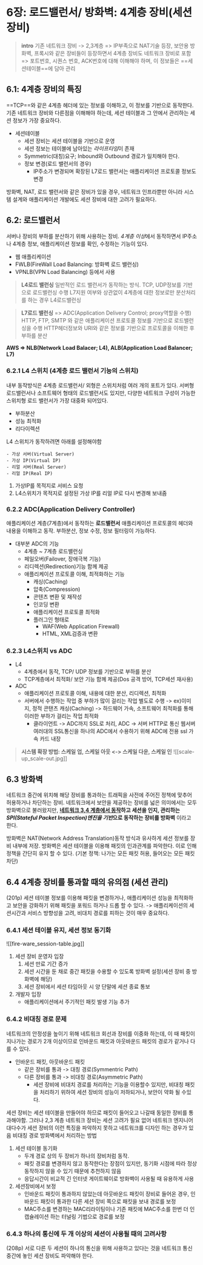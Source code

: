 # 6장: 로드밸런서/ 방화벽: 4계층 장비(세션장비)
>**intro**
기존 네트워크 장비 -> 2,3계층
> => IP부족으로 NAT기술 등장, 보안용 방화벽, 프록시와 같은 장비들이 등장하면서 4계층 장비도 네트워크 장비로 포함
> => 포트번호, 시퀀스 번호, ACK번호에 대해 이해해야 하며, 이 정보들은 ==세션테이블==에 담아 관리

## 6.1: 4계층 장비의 특징
==TCP==와 같은 4계층 헤더에 있는 정보를 이해하고, 이 정보를 기반으로 동작한다.
기존 네트워크 장비와 다른점을 이해해야 하는데, 세션 테이블과 그 안에서 관리하는 세션 정보가 가장 중요하다.

- 세션테이블
	- 세션 장비는 세션 테이블을 기반으로 운영
	- 세션 정보는 테이블에 남아있는 *라이프타임*이 존재
	- Symmetric(대칭)요구; Inbound와 Outbound 경로가 일치해야 한다.
	- 정보 변경(로드 밸런서의 경우)
		- IP주소가 변경되며 확장된 L7로드 밸런서는 애플리케이션 프로토콜 정보도 변경

방화벽, NAT, 로드 밸런서와 같은 장비가 있을 경우, 네트워크 인프라뿐만 아니라 시스템 설계와 애플리케이션 개발에도 세션 장비에 대한 고려가 필요하다.

## 6.2: 로드밸런서
서버나 장비의 부하를 분산하기 위해 사용하는 장비.
*4계층 이상*에서 동작하면서 IP주소나 4계층 정보, 애플리케이션 정보를 확인, 수정하는 기능이 있다.
- 웹 애플리케이션
- FWLB(FireWall Load Balancing: 방화벽 로드 밸런싱)
- VPNLB(VPN Load Balancing)
등에서 사용

> **L4로드 밸런싱**
> 일반적인 로드 밸런서가 동작하는 방식. TCP, UDP정보를 기반으로 로드밸런싱 수행
> L7지원 여부와 상관없이 4계층에 대한 정보로만 분산처리를 하는 경우 L4로드밸런싱

> **L7로드 밸런싱** => ADC(Application Delivery Control; proxy역할을 수행)
> HTTP, FTP, SMTP 와 같은 애플리케이션 프로토콜 정보를 기반으로 로드밸런싱을 수행
> HTTP헤더정보와 URI와 같은 정보를 기반으로 프로토콜을 이해한 후 부하를 분산

**AWS => NLB(Network Load Balacer; L4), ALB(Application Load Balancer; L7)**

### 6.2.1 L4 스위치 (4계층 로드 밸런서 기능의 스위치)
내부 동작방식은 4계층 로드밸런서/ 외형은 스위치처럼 여러 개의 포트가 있다.
서버형 로드밸런서나 소프트웨어 형태의 로드밸런서도 있지만, 다양한 네트워크 구성이 가능한 스위치형 로드 밸런서가 가장 대중화 되어있다.
- 부하분산
- 성능 최적화
- 리다이렉션

L4 스위치가 동작하려면 아래를 설정해야함
```plain text
- 가상 서버(Virtual Server)
- 가상 IP(Virtual IP)
- 리얼 서버(Real Server)
- 리얼 IP(Real IP)
```
1. 가상IP를 목적지로 서비스 요청
2. L4스위치가 목적지로 설정된 가상 IP를 리얼 IP로 다시 변경해 보내줌

### 6.2.2 ADC(Application Delivery Controller)
애플리케이션 계층(7계층)에서 동작하는 **로드밸런서**
애플리케이션 프로토콜의 헤더와 내용을 이해하고 동작. 부하분산, 정보 수정, 정보 필터링이 가능하다.
- 대부분 ADC의 기능
	- 4계층 ~ 7계층 로드밸런싱
	- 페일오버(Failover, 장애극복 기능)
	- 리디렉션(Redirection)기능 함께 제공
	- 애플리케이션 프로토콜 이해, 최적화하는 기능
		- 캐싱(Caching)
		- 압축(Compression)
		- 콘텐츠 변환 및 재작성
		- 인코딩 변환
		- 애플리케이션 프로토콜 최적화
		- 플러그인 형태로
			- WAF(Web Application Firewall)
			- HTML, XML검증과 변환

### 6.2.3 L4스위치 vs ADC
- L4
	- 4계층에서 동작, TCP/ UDP 정보를 기반으로 부하를 분산
	- TCP계층에서 최적화/ 보안 기능 함께 제공(Dos 공격 방어, TCP세션 재사용)
- ADC
	- 애플리케이션 프로토콜 이해, 내용에 대한 분산, 리디렉션, 최적화
	- 서버에서 수행하는 작업 중 부하가 많이 걸리는 작업 별도로 수행
		-> ex)이미지, 정적 콘탠츠 캐싱(Caching)
		-> 하드웨어 가속, 소프트웨어 최적화를 통해 이러한 부하가 걸리는 작업 최적화
		- 클라이언트 -> ADC까지 SSL로 처리, ADC -> 서버 HTTP로 통신
			웹서버 여러대의 SSL통신을 하나의 ADC에서 수용하기 위해 ADC에 전용 ssl 가속 카드 내장

>**시스템 확장 방법: 스케일 업, 스케일 아웃 <-> 스케일 다운, 스케일 인**
>![[scale-up_scale-out.jpg]]


## 6.3 방화벽
네트워크 중간에 위치해 해당 장비를 통과하는 트래픽을 사전에 주어진 정책에 맞추어 허용하거나 차단하는 장비.
네트워크에서 보안을 제공하는 장비를 넓은 의미에서는 모두 방화벽으로 불러왔지만, **<u>네트워크 3,4 계층에서 동작</u>하고 세션을 인지, 관리하는 *SPI(Stateful Packet Inspection)엔진을 기반*으로 동작하는 장비를 방화벽** 이라고 한다.

방화벽은 NAT(Network Address Translation)동작 방식과 유사하게 세션 정보를 장비 내부에 저장. 방화벽은 세션 테이블을 이용해 패킷의 인과관계를 파악한다. 이로 인해 정책을 간단히 유지 할 수 있다. (기본 정책: 나가는 모든 패킷 허용, 들어오는 모든 패킷 차단)

## 6.4 4계층 장비를 통과할 때의 유의점 (세션 관리)
(201p) 세션 테이블 정보를 이용해 패킷을 변경하거나, 애플리케이션 성능을 최적화하고 보안을 강화하기 위해 패킷을 포워드 하거나 드롭 할 수 있다.
-> 애플리케이션의 세션시간과 서비스 방향성을 고려, 비대치 경로를 피하는 것이 매우 중요하다.

### 6.4.1 세션 테이블 유지, 세션 정보 동기화
![[fire-ware_session-table.jpg]]
1. 세션 장비 운영자 입장
	1. 세션 만료 기간 증가
	2. 세션 시간을 둔 채로 중간 패킷을 수용할 수 있도록 방화벽 설정(세션 장비 중 방화벽에 해당)
	3. 세션 장비에서 세션 타임아웃 시 양 단말에 세션 종료 통보
2. 개발자 입장
	- 애플리케이션에서 주기적인 패킷 발생 기능 추가

### 6.4.2 비대칭 경로 문제
네트워크의 안정성을 높이기 위해 네트워크 회선과 장비를 이중화 하는데, 이 때 패킷이 지나가는 경로가 2개 이상이므로 인바운드 패킷과 아웃바운드 패킷의 경로가 같거나 다를 수 있다.
- 인바운드 패킷, 아웃바운드 패킷
	- 같은 장비를 통과 -> 대칭 경로(Symmentric Path)
	- 다른 장비를 통과 -> 비대칭 경로(Asymmetric Path)
		- 세션 장비에 비대치 경로를 처리하는 기능을 이용할수 있지만, 비대칭 패킷을 처리하기 위하여 세션 장비의 성능이 저하되거나, 보안이 약화 될 수있다.

세션 장비는 세션 테이블을 만들어야 하므로 패킷이 들어오고 나갈때 동일한 장비를 통과해야함. 그러나 2,3 계층 네트워크 장비는 세션 고려가 필요 없어 네트워크 엔지니어 대다수가 세션 장비의 이런 특징을 파악하지 못하고 네트워크를 디자인 하는 경우가 있음
비대칭 경로 방화벽에서 처리하는 방법
1. 세션 테이블 동기화
	- 두개 경로 상의 두 장비가 하나의 장비처럼 동작.
	- 패킷 경로를 변경하지 않고 동작한다는 장점이 있지만, 동기화 시점에 따라 정상 동작하지 않을 수 있기 때문에 추천하지 않음
	- 응답시간이 비교적 긴 인터넷 게이트웨이로 방화벽이 사용될 때 유용하게 사용
2. 세션장비에서 보정
	- 인바운드 패킷이 통과하지 않았는데 아웃바운드 패킷이 장비로 들어온 경우, 인바운드 패킷이 통과한 다른 세션 장비 쪽으로 패킷을 보내 경로를 보정
	- MAC주소를 변경하는 MAC리라이팅이나 기존 패킷에 MAC주소를 한번 더 인캡슐레이션 하는 터널링 기법으로 경로를 보정

### 6.4.3 하나의 통신에 두 개 이상의 세션이 사용될 때의 고려사항
(208p) 서로 다른 두 세션이 하나의 통신을 위해 사용하고 있다는 것을 네트워크 통신 중간에 놓인 세션 장비도 파악해야 한다.